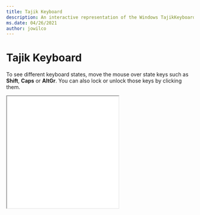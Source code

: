 ```yaml
---
title: Tajik Keyboard
description: An interactive representation of the Windows TajikKeyboard. To see different keyboard states, click or move the mouse over the state keys.
ms.date: 04/26/2021
author: jowilco
---
```


# Tajik Keyboard

To see different keyboard states, move the mouse over state keys such as **Shift**, **Caps** or **AltGr**. You can also lock or unlock those keys by clicking them.

<iframe src="kbdtajik.html" height="300"></iframe>
